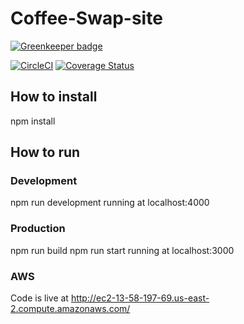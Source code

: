 # Coffee-Swap-site

[![Greenkeeper badge](https://badges.greenkeeper.io/iamkhush/coffeeswap.svg)](https://greenkeeper.io/)

[![CircleCI](https://circleci.com/gh/iamkhush/coffeeswap.svg?style=svg)](https://circleci.com/gh/iamkhush/coffeeswap)
[![Coverage Status](https://coveralls.io/repos/github/iamkhush/coffeeswap/badge.svg?branch=master)](https://coveralls.io/github/iamkhush/coffeeswap?branch=master)

## How to install

npm install

## How to run

### Development
npm run development
running at localhost:4000

### Production
npm run build 
npm run start
running at localhost:3000


### AWS
Code is live at http://ec2-13-58-197-69.us-east-2.compute.amazonaws.com/